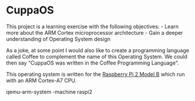 # CuppaOS
This project is a learning exercise with the following objectives:
	- Learn more about the ARM Cortex microprocessor architecture
	- Gain a deeper understanding of Operating System design

As a joke, at some point I would also like to create a programming language called Coffee to complement the name of this Operating System. We could then say "CuppaOS was written in the Coffee Programming Language".

This operating system is written for the [Raspberry Pi 2 Model B](https://www.raspberrypi.org/products/raspberry-pi-2-model-b/?resellerType=home) which run with an ARM Cortex-A7 CPU.

qemu-arm-system -machine raspi2
